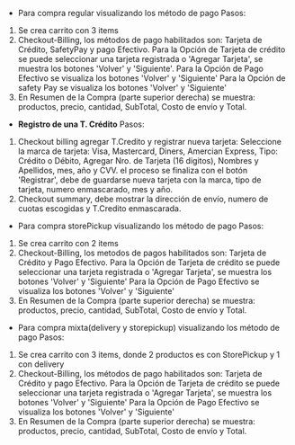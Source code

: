 - Para compra regular visualizando los método de pago
Pasos:
1. Se crea carrito con 3 items
2. Checkout-Billing, los métodos de pago habilitados son: Tarjeta de Crédito, SafetyPay y pago Efectivo.
Para la Opción de Tarjeta de crédito se puede seleccionar una tarjeta registrada o   'Agregar Tarjeta', se muestra los botones 'Volver' y 'Siguiente'.
Para la Opción de Pago Efectivo se visualiza los botones 'Volver' y 'Siguiente'
Para la Opción de safety Pay se visualiza los botones 'Volver' y 'Siguiente'
3. En Resumen de la Compra (parte superior derecha) se muestra: productos, precio, cantidad, SubTotal, Costo de envío y Total.

- **Registro de una T. Crédito**
Pasos:
1. Checkout billing agregar T.Credito y registrar nueva tarjeta: Seleccione la marca de tarjeta: Visa, Mastercard, Diners, Amercian Express, Tipo: Crédito o Débito, Agregar Nro. de Tarjeta (16 digitos), Nombres y Apellidos, mes, año y CVV.
el proceso se finaliza con el botón 'Registrar', debe de guardarse nueva tarjeta con la marca, tipo de tarjeta, numero enmascarado, mes y año.
2. Checkout summary, debe mostrar la dirección de envío, numero de cuotas escogidas y T.Credito enmascarada.

- Para compra storePickup visualizando los método de pago
Pasos:
1. Se crea carrito con 2 items
2. Checkout-Billing, los metodos de pagos habilitados son: Tarjeta de Crédito y Pago Efectivo.
Para la Opción de Tarjeta de crédito se puede seleccionar una tarjeta registrada o  'Agregar Tarjeta', se muestra los botones 'Volver' y 'Siguiente'
Para la Opción de Pago Efectivo se visualiza los botones 'Volver' y 'Siguiente'
3. En Resumen de la Compra (parte superior derecha) se muestra: productos, precio, cantidad, SubTotal, Costo de envío y Total.


- Para compra mixta(delivery y storepickup) visualizando los método de pago
Pasos: 
1. Se crea carrito con 3 items, donde 2 productos es con StorePickup y 1 con delivery
2. Checkout-Billing, los métodos de pago habilitados son: Tarjeta de Crédito y pago Efectivo.
Para la Opción de Tarjeta de crédito se puede seleccionar una tarjeta registrada o  'Agregar Tarjeta', se muestra los botones 'Volver' y 'Siguiente'
Para la Opción de Pago Efectivo se visualiza los botones 'Volver' y 'Siguiente'
3. En Resumen de la Compra (parte superior derecha) se muestra: productos, precio, cantidad, SubTotal, Costo de envío y Total.
